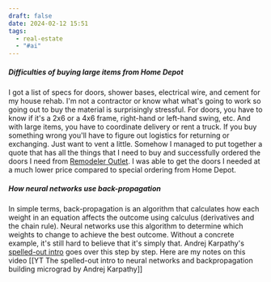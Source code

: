 ```yaml
---
draft: false
date: 2024-02-12 15:51
tags:
  - real-estate
  - "#ai"
---
```


##### Difficulties of buying large items from Home Depot 
I got a list of specs for doors, shower bases, electrical wire, and cement for my house rehab. I'm not a contractor or know what what's going to work so going out to buy the material is surprisingly stressful. For doors, you have to know if it's a 2x6 or a 4x6 frame, right-hand or left-hand swing, etc. And with large items, you have to coordinate delivery or rent a truck. If you buy something wrong you'll have to figure out logistics for returning or exchanging. Just want to vent a little. Somehow I managed to put together a quote that has all the things that I need to buy and successfully ordered the doors I need from [Remodeler Outlet](https://remodelersoutlet.com). I was able to get the doors I needed at a much lower price compared to special ordering from Home Depot. 

##### How neural networks use back-propagation
In simple terms, back-propagation is an algorithm that calculates how each weight in an equation affects the outcome using calculus (derivatives and the chain rule). Neural networks use this algorithm to determine which weights to change to achieve the best outcome. 
Without a concrete example, it's still hard to believe that it's simply that. Andrej Karpathy's [spelled-out intro](https://www.youtube.com/watch?v=VMj-3S1tku0) goes over this step by step. Here are my notes on this video [[YT The spelled-out intro to neural networks and backpropagation building micrograd by Andrej Karpathy]]





